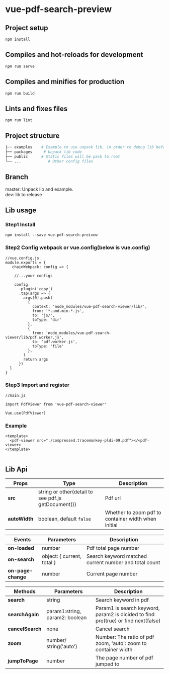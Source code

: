 # vue-pdf-search-preview

## Project setup
```
npm install
```

## Compiles and hot-reloads for development
```
npm run serve
```

## Compiles and minifies for production
```
npm run build
```

## Lints and fixes files
```
npm run lint
```

## Project structure
``` bash
├── examples    # Example to use unpack lib, in order to debug lib before publish
├── packages     # Unpack lib code
├── public      # Static files will be pack to root 
└── ...            # Other config files
```
## Branch

master: Unpack lib and example.  
dev: lib to release

## Lib usage

### Step1 Install
```
npm install --save vue-pdf-search-preivew
```

### Step2 Config webpack or vue.config(below is vue.config)
```
//vue.config.js
module.exports = {
   chainWebpack: config => {
   
    //...your configs
    
    config
      .plugin('copy')
      .tap(args => {
        args[0].push(
          {
            context: 'node_modules/vue-pdf-search-viewer/lib/',
            from: '*.umd.min.*.js',
            to: 'js/',
            toType: 'dir'
          },
          {
            from: 'node_modules/vue-pdf-search-viewer/lib/pdf.worker.js',
            to: 'pdf.worker.js',
            toType: 'file'
          },
        )
        return args
      })
  }
}
```
### Step3 Import and register
```
//main.js

import PdfViewer from 'vue-pdf-search-viewer'

Vue.use(PdfViewer)
```

### Example
```
<template>
  <pdf-viewer src="./compressed.tracemonkey-pldi-09.pdf"></<pdf-viewer>
</template>
 
```
## Lib Api
| Props | Type | Description |
|-------------|-------------|-------------|
| **src** | string or other(detail to see pdf.js getDocument()) | Pdf url |
| **autoWidth** | boolean, default `false` | Whether to zoom pdf to container width when initial  |  



| Events | Parameters | Description |  
|-------------|-------------|-------------|
| **on-loaded** |  number | Pdf total page number |
| **on-search** |  object: { current, total } | Search keyword matched current number and total count |    
| **on-page-change** |  number | Current page number |



| Methods | Parameters | Description |
|-------------|-------------|-------------|
| **search** |  string | Search keyword in pdf |
| **searchAgain** |  param1:string, param2: boolean  | Param1 is search keyword, param2 is dicided to find pre(true) or find next(false)|  
| **cancelSearch** | none | Cancel search |
| **zoom** | number/ string('auto') | Number: The ratio of pdf zoom, 'auto': zoom to container width |
| **jumpToPage** | number | The page number of pdf jumped to  |
